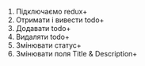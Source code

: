 1. Підключаємо redux+
2. Отримати і вивести todo+
3. Додавати todo+
4. Видаляти todo+
5. Змінювати статус+
6. Змінювати поля Title & Description+